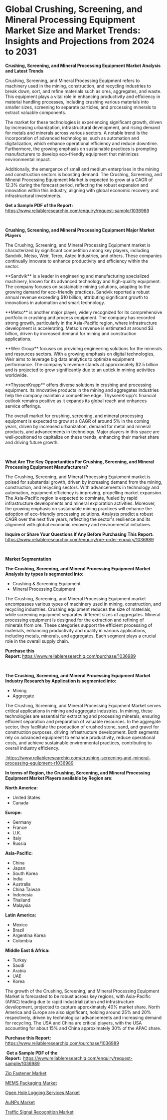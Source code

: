 <p><h1>Global Crushing, Screening, and Mineral Processing Equipment Market Size and Market Trends: Insights and Projections from 2024 to 2031</h1></p><p><strong>Crushing, Screening, and Mineral Processing Equipment Market Analysis and Latest Trends</strong></p>
<p><p>Crushing, Screening, and Mineral Processing Equipment refers to machinery used in the mining, construction, and recycling industries to break down, sort, and refine materials such as ores, aggregates, and waste. This equipment plays a vital role in enhancing productivity and efficiency in material handling processes, including crushing various materials into smaller sizes, screening to separate particles, and processing minerals to extract valuable components.</p><p>The market for these technologies is experiencing significant growth, driven by increasing urbanization, infrastructural development, and rising demand for metals and minerals across various sectors. A notable trend is the incorporation of advanced technologies, such as automation and digitalization, which enhance operational efficiency and reduce downtime. Furthermore, the growing emphasis on sustainable practices is prompting manufacturers to develop eco-friendly equipment that minimizes environmental impact.</p><p>Additionally, the emergence of small and medium enterprises in the mining and construction sectors is boosting demand. The Crushing, Screening, and Mineral Processing Equipment Market is expected to grow at a CAGR of 12.3% during the forecast period, reflecting the robust expansion and innovation within this industry, aligning with global economic recovery and infrastructural investments.</p></p>
<p><strong>Get a Sample PDF of the Report:&nbsp;</strong> <a href="https://www.reliableresearchiq.com/enquiry/request-sample/1036989?utm_campaign=1170&utm_medium=2&utm_source=Github&utm_content=ia&utm_term=04122024&utm_id=crushing-screening-and-mineral-processing-equipment">https://www.reliableresearchiq.com/enquiry/request-sample/1036989</a></p>
<p>&nbsp;</p>
<p><strong>Crushing, Screening, and Mineral Processing Equipment Major Market Players</strong></p>
<p><p>The Crushing, Screening, and Mineral Processing Equipment market is characterized by significant competition among key players, including Sandvik, Metso, Weir, Terex, Astec Industries, and others. These companies continually innovate to enhance productivity and efficiency within the sector.</p><p>**Sandvik** is a leader in engineering and manufacturing specialized machinery, known for its advanced technology and high-quality equipment. The company focuses on sustainable mining solutions, adapting to the growing demand for eco-friendly practices. Sandvik reported a robust annual revenue exceeding $10 billion, attributing significant growth to innovations in automation and smart technology.</p><p>**Metso** is another major player, widely recognized for its comprehensive portfolio in crushing and process equipment. The company has recorded strong growth, particularly in the Asia-Pacific region, where infrastructure development is accelerating. Metso's revenue is estimated at around $3 billion, driven by increased demand for mining and construction applications.</p><p>**Weir Group** focuses on providing engineering solutions for the minerals and resources sectors. With a growing emphasis on digital technologies, Weir aims to leverage big data analytics to optimize equipment performance. The company's revenue stands at approximately $2.5 billion and is projected to grow significantly due to an uptick in mining activities worldwide.</p><p>**ThyssenKrupp** offers diverse solutions in crushing and processing equipment. Its innovative products in the mining and aggregates industries help the company maintain a competitive edge. ThyssenKrupp's financial outlook remains positive as it expands its global reach and enhances service offerings.</p><p>The overall market for crushing, screening, and mineral processing equipment is expected to grow at a CAGR of around 5% in the coming years, driven by increased urbanization, demand for metal and mineral products, and advancements in technology. Major players in this space are well-positioned to capitalize on these trends, enhancing their market share and driving future growth.</p></p>
<p>&nbsp;</p>
<p><strong>What Are The Key Opportunities For Crushing, Screening, and Mineral Processing Equipment Manufacturers?</strong></p>
<p><p>The Crushing, Screening, and Mineral Processing Equipment market is poised for substantial growth, driven by increasing demand from the mining, construction, and recycling sectors. With advancements in technology and automation, equipment efficiency is improving, propelling market expansion. The Asia-Pacific region is expected to dominate, fueled by rapid infrastructure developments and mineral exploration activities. Moreover, the growing emphasis on sustainable mining practices will enhance the adoption of eco-friendly processing solutions. Analysts predict a robust CAGR over the next five years, reflecting the sector's resilience and its alignment with global economic recovery and environmental initiatives.</p></p>
<p><strong>Inquire or Share Your Questions If Any Before Purchasing This Report:</strong> <a href="https://www.reliableresearchiq.com/enquiry/pre-order-enquiry/1036989?utm_campaign=1170&utm_medium=2&utm_source=Github&utm_content=ia&utm_term=04122024&utm_id=crushing-screening-and-mineral-processing-equipment">https://www.reliableresearchiq.com/enquiry/pre-order-enquiry/1036989</a></p>
<p>&nbsp;</p>
<p><strong>Market Segmentation</strong></p>
<p><strong>The Crushing, Screening, and Mineral Processing Equipment Market Analysis by types is segmented into:</strong></p>
<p><ul><li>Crushing & Screening Equipment</li><li>Mineral Processing Equipment</li></ul></p>
<p><p>The Crushing, Screening, and Mineral Processing Equipment market encompasses various types of machinery used in mining, construction, and recycling industries. Crushing equipment reduces the size of materials, while screening equipment separates different sizes of aggregates. Mineral processing equipment is designed for the extraction and refining of minerals from ore. These categories support the efficient processing of materials, enhancing productivity and quality in various applications, including metals, minerals, and aggregates. Each segment plays a crucial role in the overall supply chain.</p></p>
<p><strong>Purchase this Report:&nbsp;</strong><a href="https://www.reliableresearchiq.com/purchase/1036989?utm_campaign=1170&utm_medium=2&utm_source=Github&utm_content=ia&utm_term=04122024&utm_id=crushing-screening-and-mineral-processing-equipment">https://www.reliableresearchiq.com/purchase/1036989</a></p>
<p>&nbsp;</p>
<p><strong>The Crushing, Screening, and Mineral Processing Equipment Market Industry Research by Application is segmented into:</strong></p>
<p><ul><li>Mining</li><li>Aggregate</li></ul></p>
<p><p>The Crushing, Screening, and Mineral Processing Equipment Market serves critical applications in mining and aggregate industries. In mining, these technologies are essential for extracting and processing minerals, ensuring efficient separation and preparation of valuable resources. In the aggregate sector, they facilitate the production of crushed stone, sand, and gravel for construction purposes, driving infrastructure development. Both segments rely on advanced equipment to enhance productivity, reduce operational costs, and achieve sustainable environmental practices, contributing to overall industry efficiency.</p></p>
<p><a href="https://www.reliableresearchiq.com/crushing-screening-and-mineral-processing-equipment-r1036989?utm_campaign=1170&utm_medium=2&utm_source=Github&utm_content=ia&utm_term=04122024&utm_id=crushing-screening-and-mineral-processing-equipment">&nbsp;https://www.reliableresearchiq.com/crushing-screening-and-mineral-processing-equipment-r1036989</a></p>
<p><strong>In terms of Region, the Crushing, Screening, and Mineral Processing Equipment Market Players available by Region are:</strong></p>
<p>
    <p> <strong> North America: </strong>
        <ul>
            <li>United States</li>
            <li>Canada</li>
        </ul>
        </p> 
    <p> <strong> Europe: </strong>
        <ul>
            <li>Germany</li>
            <li>France</li>
            <li>U.K.</li>
            <li>Italy</li>
            <li>Russia</li>
        </ul>
        </p> 
    <p> <strong> Asia-Pacific: </strong>
        <ul>
            <li>China</li>
            <li>Japan</li>
            <li>South Korea</li>
            <li>India</li>
            <li>Australia</li>
            <li>China Taiwan</li>
            <li>Indonesia</li>
            <li>Thailand</li>
            <li>Malaysia</li>
        </ul>
        </p> 
    <p> <strong> Latin America: </strong>
        <ul>
            <li>Mexico</li>
            <li>Brazil</li>
            <li>Argentina Korea</li>
            <li>Colombia</li>
        </ul>
        </p> 
    <p> <strong> Middle East & Africa: </strong>
        <ul>
            <li>Turkey</li>
            <li>Saudi</li>
            <li>Arabia</li>
            <li>UAE</li>
            <li>Korea</li>
        </ul>
    </p>
    </p>
<p><p>The growth of the Crushing, Screening, and Mineral Processing Equipment Market is forecasted to be robust across key regions, with Asia-Pacific (APAC) leading due to rapid industrialization and infrastructure development, projected to capture approximately 40% market share. North America and Europe are also significant, holding around 25% and 20% respectively, driven by technological advancements and increasing demand for recycling. The USA and China are critical players, with the USA accounting for about 15% and China approximately 30% of the APAC share.</p></p>
<p><strong>Purchase this Report: </strong><a href="https://www.reliableresearchiq.com/purchase/1036989?utm_campaign=1170&utm_medium=2&utm_source=Github&utm_content=ia&utm_term=04122024&utm_id=crushing-screening-and-mineral-processing-equipment">https://www.reliableresearchiq.com/purchase/1036989</a></p>
<p>&nbsp;<strong>Get a Sample PDF of the Report:&nbsp;&nbsp;</strong><a href="https://www.reliableresearchiq.com/enquiry/request-sample/1036989?utm_campaign=1170&utm_medium=2&utm_source=Github&utm_content=ia&utm_term=04122024&utm_id=crushing-screening-and-mineral-processing-equipment">https://www.reliableresearchiq.com/enquiry/request-sample/1036989</a></p>
<p><strong></strong></p>
<p><p><a href="https://issuu.com/reportprime-2/docs/zip-fastener-market-size-2030.pptx?utm_campaign=1170&utm_medium=2&utm_source=Github&utm_content=ia&utm_term=04122024&utm_id=crushing-screening-and-mineral-processing-equipment">Zip Fastener Market</a></p><p><a href="https://www.linkedin.com/pulse/mems-packaging-market-outlook-116-cagr-forecast-from-2024-k02ce?utm_campaign=1170&utm_medium=2&utm_source=Github&utm_content=ia&utm_term=04122024&utm_id=crushing-screening-and-mineral-processing-equipment">MEMS Packaging Market</a></p><p><a href="https://www.linkedin.com/pulse/open-hole-logging-services-market-growth-outlook-2024-2031-6ndye?utm_campaign=1170&utm_medium=2&utm_source=Github&utm_content=ia&utm_term=04122024&utm_id=crushing-screening-and-mineral-processing-equipment">Open Hole Logging Services Market</a></p><p><a href="https://issuu.com/reportprime-2/docs/aunps-market-size-2030.pptx?utm_campaign=1170&utm_medium=2&utm_source=Github&utm_content=ia&utm_term=04122024&utm_id=crushing-screening-and-mineral-processing-equipment">AuNPs Market</a></p><p><a href="https://www.linkedin.com/pulse/68-cagr-forecast-forthe-traffic-signal-recognition-marketfrom-gcrne?utm_campaign=1170&utm_medium=2&utm_source=Github&utm_content=ia&utm_term=04122024&utm_id=crushing-screening-and-mineral-processing-equipment">Traffic Signal Recognition Market</a></p></p>